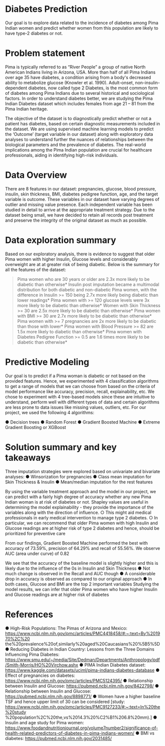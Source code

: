# Diabetes Prediction

Our goal is to explore data related to the incidence of diabetes among Pima Indian women and predict whether women from this population are likely to have type-2 diabetes or not.

# Problem statement

Pima is typically referred to as “River People” a group of native North American Indians living in Arizona, USA. More than half of all Pima Indians over age 35 have diabetes, a condition arising from a body's decreased ability to metabolize glucose (Knowler et al. 1990). Adult-onset, non-insulin-dependent diabetes, now called type 2 Diabetes, is the most common form of diabetes among Pima Indians due to several historical and sociological factors. In order to understand diabetes better, we are studying the Pima Indian Diabetes dataset which includes females from age 21 – 81 from the Pima Indian heritage. 

The objective of the dataset is to diagnostically predict whether or not a patient has diabetes, based on certain diagnostic measurements included in the dataset. We are using supervised machine learning models to predict the ‘Outcome’ (target variable in our dataset) along with exploratory data analyses to understand further the nuances of relationships between the biological parameters and the prevalence of diabetes. The real-world implications among the Pima Indian population are crucial for healthcare professionals, aiding in identifying high-risk individuals.

# Data Overview

There are 8 features in our dataset: pregnancies, glucose, blood pressure, insulin, skin thickness, BMI, diabetes pedigree function, age, and the target variable is outcome. These variables in our dataset have varying degrees of outlier and missing value presence. Each independent variable has been studied in detail to arrive at the appropriate treatment strategy. Due to the dataset being small, we have decided to retain all records post treatment and preserve the integrity of the original dataset as much as possible.

# Data exploration summary

Based on our exploratory analysis, there is evidence to suggest that older Pima women with higher Insulin, Glucose levels and considerably overweight are at at greater risk of being diabetic. Below is the summary for all the features of the dataset:

> Pima women who are 30 years or older are 2.3x more likely to be diabetic than otherwise*
> Insulin post imputation became a multimodal distribution for both diabetic and non-diabetic Pima women, with the difference in Insulin >= 150 being 2.7x more likely being diabetic than lower readings* 
> Pima women with >= 120 glucose levels were 3x more likely to be diabetic than otherwise*
> Women with Skin Thickness >= 30 are 2.5x more likely to be diabetic than otherwise*
> Pima women with BMI >= 30 are 2.7x more likely to be diabetic than otherwise*
> Pima women with >= 7 pregnancies are 2x more likely to be diabetic than those with lower*
> Pima women with Blood Pressure >= 82 are 1.5x more likely to diabetic than otherwise*
> Pima women with Diabetes Pedigree Function >= 0.5 are 1.6 times more likely to be diabetic than otherwise*

# Predictive Modeling

Our goal is to predict if a Pima woman is diabetic or not based on the provided features. Hence, we experimented with 4 classification algorithms to get a range of models that we can choose from based on the criteria of model performance like accuracy, precision, recall, explainability, etc. We chose to experiment with 4 tree-based models since these are intuitive to understand, perform well with different types of data and certain algorithms are less prone to data issues like missing values, outliers, etc. For our project, we used the following 4 algorithms: 

● Decision trees
● Random Forest 
● Gradient Boosted Machine 
● Extreme Gradient Boosting or XGBoost

# Solution summary and key takeaways

Three imputation strategies were explored based on univariate and bivariate analyses: 
● Winsorization for pregnancies
● Class mean imputation for Skin Thickness & Insulin
● Mean/median imputation for the rest features

By using the variable treatment approach and the model in our project, we can predict with a fairly high degree of accuracy whether any new Pima Indian woman is at risk of diabetes or not. Shapley values are useful in determining the model explainability - they provide the importance of the variables along with the direction of influence.
    ○ This might aid medical professionals in early medical intervention to manage type 
        2 diabetes.
    ○ In particular, we can recommend that older Pima women with high Insulin and 
        Glucose readings are at higher risk of type 2 diabetes and hence, should be 
        prioritized for preventive care

From our findings, Gradient Boosted Machine performed the best with accuracy of 73.59%, precision of 64.29% and recall of 55.56%. We observe AUC (area under curve) of 0.82

We see that the accuracy of the baseline model is slightly higher and this is likely due to the 
influence of the 0s in Insulin and Skin Thickness
● Not much change is observed in the Recall and AUC though
● A considerable drop in accuracy is observed as compared to our original approach
● In both cases, Glucose and BMI are the top 2 important variables
Studying the model results, we can infer that older Pima women who have higher Insulin and Glucose readings are at higher risk of diabetes 


# References

● High-Risk Populations: The Pimas of Arizona and Mexico:
https://www.ncbi.nlm.nih.gov/pmc/articles/PMC4418458/#:~:text=By%201970%2C%20
the%20prevalence%20of,similarly%20aged%20Caucasians%20%5B5%5D
● Reducing Diabetes in Indian Country: Lessons from the Three Domains Influencing Pima 
Diabetes:
https://www.smu.edu/~/media/Site/Dedman/Departments/Anthropology/pdf/Smith-Morris/HO%20Virchow.ashx
● PIMA Indian Diabetes dataset: https://www.kaggle.com/datasets/uciml/pima-indians-diabetes-database
● Effect of pregnancies on diabetes:
https://www.ncbi.nlm.nih.gov/pmc/articles/PMC5124395/
● Relationship between Insulin and Glucose: https://pubmed.ncbi.nlm.nih.gov/8422798/
● Relationship between Insulin and Glucose: https://pubmed.ncbi.nlm.nih.gov/8898771/
● Women have a higher baseline TSF and hence upper limit of 30 can be considered [study: 
https://www.ncbi.nlm.nih.gov/pmc/articles/PMC9127233/#:~:text=In%20the%20study
%20population%2C%20the,vs%2014.3%20%C2%B1%206.8%20mm).] 
● Insulin and age study for Pima women: 
https://www.foodandnutritionjournal.org/volume7number2/significance-of-health-related-predictors-of-diabetes-in-pima-indians-women/
● BMI vs diabetes: https://pubmed.ncbi.nlm.nih.gov/2031485/